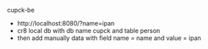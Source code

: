 cupck-be

- http://localhost:8080/?name=ipan
- cr8 local db with db name cupck and table person
- then add manually data with field name = name and value = ipan
